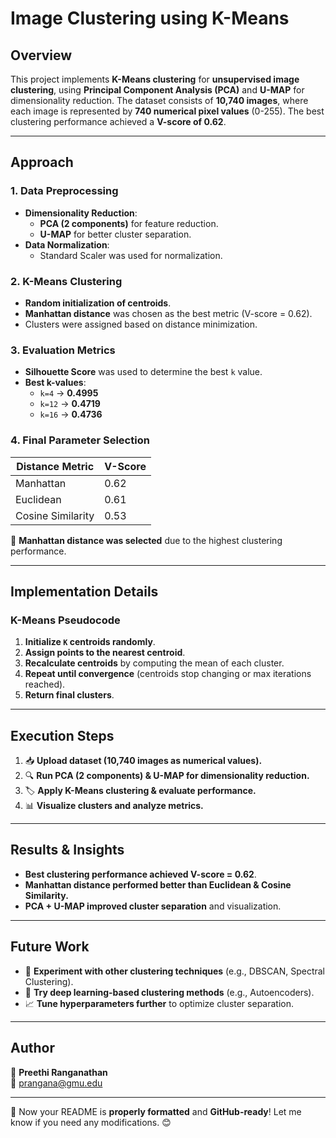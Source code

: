 # **Image Clustering using K-Means**

## **Overview**
This project implements **K-Means clustering** for **unsupervised image clustering**, using **Principal Component Analysis (PCA)** and **U-MAP** for dimensionality reduction. The dataset consists of **10,740 images**, where each image is represented by **740 numerical pixel values** (0-255). The best clustering performance achieved a **V-score of 0.62**.

---

## **Approach**
### **1. Data Preprocessing**
- **Dimensionality Reduction**:
  - **PCA (2 components)** for feature reduction.
  - **U-MAP** for better cluster separation.
- **Data Normalization**:
  - Standard Scaler was used for normalization.

### **2. K-Means Clustering**
- **Random initialization of centroids**.
- **Manhattan distance** was chosen as the best metric (V-score = 0.62).
- Clusters were assigned based on distance minimization.

### **3. Evaluation Metrics**
- **Silhouette Score** was used to determine the best `k` value.
- **Best k-values**:
  - `k=4` → **0.4995**
  - `k=12` → **0.4719**
  - `k=16` → **0.4736**

### **4. Final Parameter Selection**
| Distance Metric | V-Score |
|----------------|--------|
| Manhattan      | 0.62   |
| Euclidean      | 0.61   |
| Cosine Similarity | 0.53   |

📌 **Manhattan distance was selected** due to the highest clustering performance.

---

## **Implementation Details**
### **K-Means Pseudocode**
1. **Initialize `K` centroids randomly**.
2. **Assign points to the nearest centroid**.
3. **Recalculate centroids** by computing the mean of each cluster.
4. **Repeat until convergence** (centroids stop changing or max iterations reached).
5. **Return final clusters**.

---

## **Execution Steps**
1. 📥 **Upload dataset (10,740 images as numerical values).**
2. 🔍 **Run PCA (2 components) & U-MAP for dimensionality reduction.**
3. 🏷️ **Apply K-Means clustering & evaluate performance.**
4. 📊 **Visualize clusters and analyze metrics.**

---

## **Results & Insights**
- **Best clustering performance achieved V-score = 0.62**.
- **Manhattan distance performed better than Euclidean & Cosine Similarity.**
- **PCA + U-MAP improved cluster separation** and visualization.

---

## **Future Work**
- 🔬 **Experiment with other clustering techniques** (e.g., DBSCAN, Spectral Clustering).
- 🚀 **Try deep learning-based clustering methods** (e.g., Autoencoders).
- 📈 **Tune hyperparameters further** to optimize cluster separation.

---

## **Author**
👤 **Preethi Ranganathan**  
📧 [prangana@gmu.edu](mailto:prangana@gmu.edu)  

---


🚀 Now your README is **properly formatted** and **GitHub-ready**! Let me know if you need any modifications. 😊
